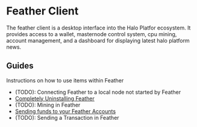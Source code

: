 # Feather Client

The feather client is a desktop interface into the Halo Platfor ecosystem. It provides access to a wallet, masternode control system, cpu mining, account management, and a dashboard for displaying latest halo platform news.

## Guides

Instructions on how to use items within Feather

- (TODO): Connecting Feather to a local node not started by Feather
- [Completely Uninstalling Feather](../Guides/Feather/uninstalling-completely.md)
- (TODO): Mining in Feather
- [Sending funds to your Feather Accounts](../Guides/Feather/sending-funds-to-feather.md)
- (TODO): Sending a Transaction in Feather
